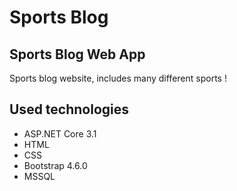# Sports Blog

## Sports Blog Web App

Sports blog website, includes many different sports !

## Used technologies

* ASP.NET Core 3.1
* HTML
* CSS
* Bootstrap 4.6.0
* MSSQL
